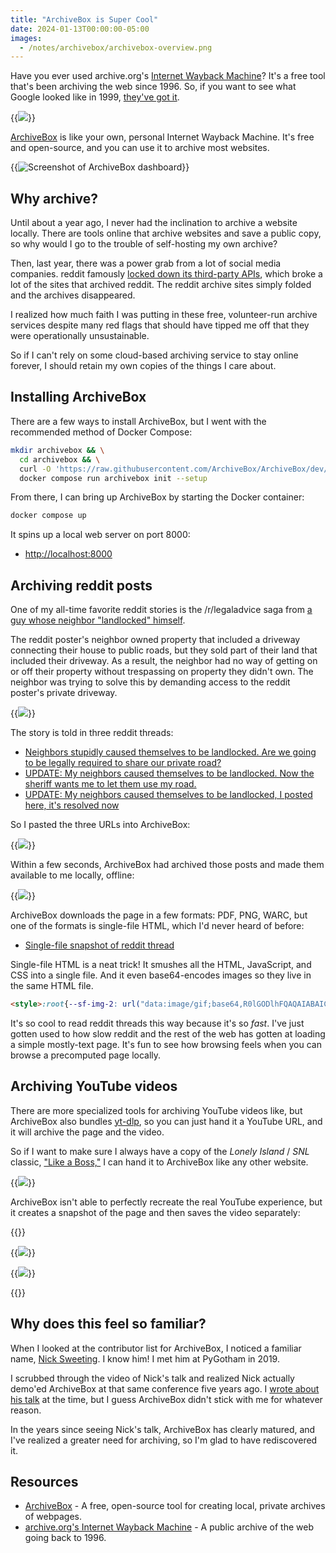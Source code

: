 ```yaml
---
title: "ArchiveBox is Super Cool"
date: 2024-01-13T00:00:00-05:00
images:
  - /notes/archivebox/archivebox-overview.png
---
```


Have you ever used archive.org's [Internet Wayback Machine](https://web.archive.org/)? It's a free tool that's been archiving the web since 1996. So, if you want to see what Google looked like in 1999, [they've got it](https://web.archive.org/web/19990422191353/http://google.com/).

{{<img src="google-1999.png" caption="Internet Archive capture of Google from April 22, 1999" has-border="true">}}

[ArchiveBox](https://archivebox.io/) is like your own, personal Internet Wayback Machine. It's free and open-source, and you can use it to archive most websites.

{{<img src="archivebox-overview.png" max-width="700px" has-border="true" caption="ArchiveBox is a free, open-source tool that lets you archive websites locally." alt="Screenshot of ArchiveBox dashboard">}}

## Why archive?

Until about a year ago, I never had the inclination to archive a website locally. There are tools online that archive websites and save a public copy, so why would I go to the trouble of self-hosting my own archive?

Then, last year, there was a power grab from a lot of social media companies. reddit famously [locked down its third-party APIs](https://techcrunch.com/2023/06/16/reddit-ceo-lashes-out-on-protests-moderators-and-third-party-apps/), which broke a lot of the sites that archived reddit. The reddit archive sites simply folded and the archives disappeared.

I realized how much faith I was putting in these free, volunteer-run archive services despite many red flags that should have tipped me off that they were operationally unsustainable.

So if I can't rely on some cloud-based archiving service to stay online forever, I should retain my own copies of the things I care about.

## Installing ArchiveBox

There are a few ways to install ArchiveBox, but I went with the recommended method of Docker Compose:

```bash
mkdir archivebox && \
  cd archivebox && \
  curl -O 'https://raw.githubusercontent.com/ArchiveBox/ArchiveBox/dev/docker-compose.yml' && \
  docker compose run archivebox init --setup
```

From there, I can bring up ArchiveBox by starting the Docker container:

```bash
docker compose up
```

It spins up a local web server on port 8000:

- <http://localhost:8000>

## Archiving reddit posts

One of my all-time favorite reddit stories is the /r/legaladvice saga from [a guy whose neighbor "landlocked" himself](https://old.reddit.com/r/legaladvice/comments/2o3g9g/neighbors_stupidly_caused_themselves_to_be/).

The reddit poster's neighbor owned property that included a driveway connecting their house to public roads, but they sold part of their land that included their driveway. As a result, the neighbor had no way of getting on or off their property without trespassing on property they didn't own. The neighbor was trying to solve this by demanding access to the reddit poster's private driveway.

{{<img src="cTGdIPu.png" max-width="600px" caption="Crude drawing that captured the excitement of /r/legaladvice board">}}

The story is told in three reddit threads:

- [Neighbors stupidly caused themselves to be landlocked. Are we going to be legally required to share our private road?](https://old.reddit.com/r/legaladvice/comments/2o3g9g/neighbors_stupidly_caused_themselves_to_be/)
- [UPDATE: My neighbors caused themselves to be landlocked. Now the sheriff wants me to let them use my road.](https://old.reddit.com/r/legaladvice/comments/2ooy1x/update_my_neighbors_caused_themselves_to_be/)
- [UPDATE: My neighbors caused themselves to be landlocked, I posted here, it's resolved now](https://old.reddit.com/r/legaladvice/comments/4dci57/update_my_neighbors_caused_themselves_to_be/)

So I pasted the three URLs into ArchiveBox:

{{<img src="add-reddit.png" max-width="800px" has-border="true">}}

Within a few seconds, ArchiveBox had archived those posts and made them available to me locally, offline:

{{<img src="reddit-archived.png" has-border="true" caption="ArchiveBox downloaded the three reddit threads so that they're available offline">}}

ArchiveBox downloads the page in a few formats: PDF, PNG, WARC, but one of the formats is single-file HTML, which I'd never heard of before:

- [Single-file snapshot of reddit thread](reddit-singlefile.html)

Single-file HTML is a neat trick! It smushes all the HTML, JavaScript, and CSS into a single file. And it even base64-encodes images so they live in the same HTML file.

```html
<style>:root{--sf-img-2: url("data:image/gif;base64,R0lGODlhFQAQAIABAICAgP///yH5BAEAAAEALAAAAAAVABAAAAIajI...
```

It's so cool to read reddit threads this way because it's so _fast_. I've just gotten used to how slow reddit and the rest of the web has gotten at loading a simple mostly-text page. It's fun to see how browsing feels when you can browse a precomputed page locally.

## Archiving YouTube videos

There are more specialized tools for archiving YouTube videos like, but ArchiveBox also bundles [yt-dlp](https://github.com/yt-dlp/yt-dlp), so you can just hand it a YouTube URL, and it will archive the page and the video.

So if I want to make sure I always have a copy of the _Lonely Island_ / _SNL_ classic, ["Like a Boss,"](https://www.youtube.com/watch?v=NisCkxU544c) I can hand it to ArchiveBox like any other website.

{{<img src="youtube-archived.png" has-border="true" caption="ArchiveBox downloaded the YouTube video">}}

ArchiveBox isn't able to perfectly recreate the real YouTube experience, but it creates a snapshot of the page and then saves the video separately:

{{<gallery caption="ArchiveBox can't perfectly archive a YouTube page, so it instead shows a still image insted of the video player and saves the video to a separate file">}}

{{<img src="youtube-screenshot.png" has-border="true">}}

{{<img src="like-a-boss-webm.webp" has-border="true">}}

{{</gallery>}}

## Why does this feel so familiar?

When I looked at the contributor list for ArchiveBox, I noticed a familiar name, [Nick Sweeting](https://nicksweeting.com/). I know him! I met him at PyGotham in 2019.

I scrubbed through the video of Nick's talk and realized Nick actually demo'ed ArchiveBox at that same conference five years ago. I [wrote about his talk](/retrospectives/pygotham-2019-notes/#archiving-the-internet-before-it-all-rots-away) at the time, but I guess ArchiveBox didn't stick with me for whatever reason.

In the years since seeing Nick's talk, ArchiveBox has clearly matured, and I've realized a greater need for archiving, so I'm glad to have rediscovered it.

## Resources

- [ArchiveBox](https://archivebox.io) - A free, open-source tool for creating local, private archives of webpages.
- [archive.org's Internet Wayback Machine](https://web.archive.org/) - A public archive of the web going back to 1996.
